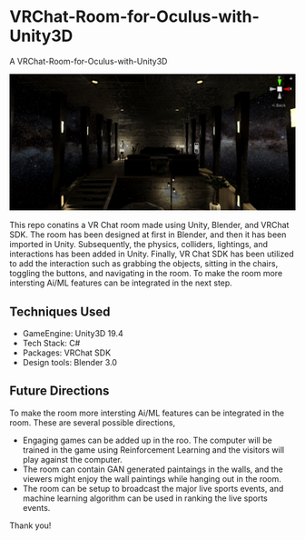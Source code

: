 # VRChat-Room-for-Oculus-with-Unity3D
 A VRChat-Room-for-Oculus-with-Unity3D
 
 ![title-pic](https://github.com/saha0073/VRChat-Room-for-Oculus-with-Unity3D/blob/main/VRChat_home_Scene.PNG)
 
 This repo conatins a VR Chat room made using Unity, Blender, and VRChat SDK. The room has been designed at first in Blender, and then it has been imported in Unity. Subsequently, the physics, colliders, lightings,
 and interactions has been added in Unity. Finally, VR Chat SDK has been utilized to add the interaction such as grabbing the objects, sitting in the chairs, toggling the buttons, and navigating in the room.
 To make the room more intersting Ai/ML features can be integrated in the next step. 
 
 ## Techniques Used
 * GameEngine: Unity3D 19.4
 * Tech Stack: C#
 * Packages: VRChat SDK
 * Design tools: Blender 3.0

## Future Directions
To make the room more intersting Ai/ML features can be integrated in the room. These are several possible directions,
* Engaging games can be added up in the roo. The computer will be trained in the game using Reinforcement Learning and the visitors will play against the computer.
* The room can contain GAN generated paintaings in the walls, and the viewers might enjoy the wall paintings while hanging out in the room.
* The room can be setup to broadcast the major live sports events, and machine learning algorithm can be used in ranking the live sports events. 

Thank you!



